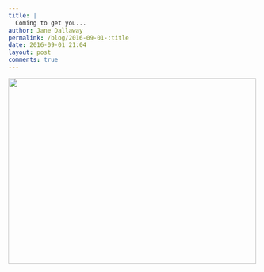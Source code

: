 ```yaml
---
title: |
  Coming to get you...
author: Jane Dallaway
permalink: /blog/2016-09-01-:title
date: 2016-09-01 21:04
layout: post
comments: true
---
```


<div><a href="//static.skitters.dallaway.com/tp_IMG_1828.JPG"><img src="//static.skitters.dallaway.com/tp_thumb_IMG_1828.JPG" width="500" height="375"/></a></div>



  

      
